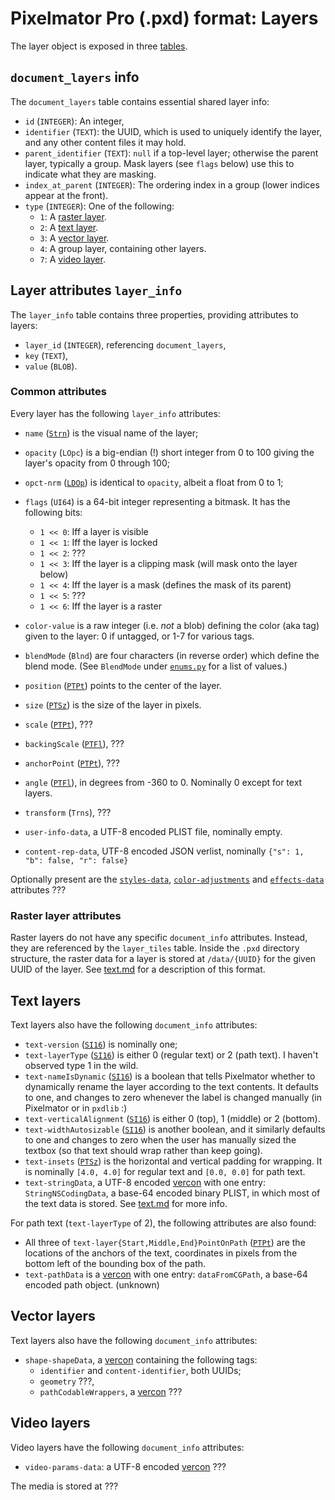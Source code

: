 # Pixelmator Pro (.pxd) format: Layers

The layer object is exposed in three [tables](/docs/pxd/#sql).



## `document_layers` info

The `document_layers` table contains essential shared layer info:
- `id` (`INTEGER`): An integer, 
- `identifier` (`TEXT`): the UUID, which is used to uniquely identify the layer, and any other content files it may hold.
- `parent_identifier` (`TEXT`): `null` if a top-level layer; otherwise the parent layer, typically a group. Mask layers (see `flags` below) use this to indicate what they are masking.
- `index_at_parent` (`INTEGER`): The ordering index in a group (lower indices appear at the front).
- `type` (`INTEGER`): One of the following:
  - `1`: A [raster layer](#raster).
  - `2`: A [text layer](#text).
  - `3`: A [vector layer](#vector).
  - `4`: A group layer, containing other layers.
  - `7`: A [video layer](#video).



## Layer attributes `layer_info`

The `layer_info` table contains three properties, providing attributes to layers:
- `layer_id` (`INTEGER`), referencing `document_layers`,
- `key` (`TEXT`),
- `value` (`BLOB`).



### Common attributes
<a id='common' />

Every layer has the following `layer_info` attributes:

- `name` ([`Strn`](/docs/pxd/#blobs)) is the visual name of the layer;
- `opacity` (`LOpc`) is a big-endian (!) short integer from 0 to 100 giving the layer's opacity from 0 through 100;
- `opct-nrm` ([`LDOp`](/docs/pxd/#blobs)) is identical to `opacity`, albeit a float from 0 to 1;
- `flags` (`UI64`) is a 64-bit integer representing a bitmask. It has the following bits:
  - `1 << 0`: Iff a layer is visible
  - `1 << 1`: Iff the layer is locked
  - `1 << 2`: ???
  - `1 << 3`: Iff the layer is a clipping mask (will mask onto the layer below)
  - `1 << 4`: Iff the layer is a mask (defines the mask of its parent)
  - `1 << 5`: ???
  - `1 << 6`: Iff the layer is a raster

- `color-value` is a raw integer (i.e. _not_ a blob) defining the color (aka tag) given to the layer: 0 if untagged, or 1-7 for various tags.
- `blendMode` (`Blnd`) are four characters (in reverse order) which define the blend mode. (See `BlendMode` under [`enums.py`](/pxdlib/enums.py) for a list of values.)
- `position` ([`PTPt`](/docs/pxd/#blobs)) points to the center of the layer.
- `size` ([`PTSz`](/docs/pxd/#blobs)) is the size of the layer in pixels.
- `scale` ([`PTPt`](/docs/pxd/#blobs)), ???
- `backingScale` ([`PTFl`](/docs/pxd/#blobs)), ???
- `anchorPoint` ([`PTPt`](/docs/pxd/#blobs)), ???
- `angle` ([`PTFl`](/docs/pxd/#blobs)), in degrees from -360 to 0. Nominally 0 except for text layers.
- `transform` (`Trns`), ???

- `user-info-data`, a UTF-8 encoded PLIST file, nominally empty.

- `content-rep-data`, UTF-8 encoded JSON verlist, nominally `{"s": 1, "b": false, "r": false}`

Optionally present are the [`styles-data`](/docs/pxd/styles.md#styles-data), [`color-adjustments`](/docs/pxd/styles.md#color-adjustments) and [`effects-data`](/docs/pxd/styles.md#effects-data) attributes ???



### Raster layer attributes
<a id="raster" />

Raster layers do not have any specific `document_info` attributes. Instead, they are referenced by the `layer_tiles` table. Inside the `.pxd` directory structure, the raster data for a layer is stored at `/data/{UUID}` for the given UUID of the layer. See [text.md](/docs/pxd/rasterData.md) for a description of this format.



## Text layers
<a id="text" />

Text layers also have the following `document_info` attributes:

- `text-version` ([`SI16`](/docs/pxd/#blobs)) is nominally one;
- `text-layerType` ([`SI16`](/docs/pxd/#blobs)) is either 0 (regular text) or 2 (path text). I haven't observed type 1 in the wild.
- `text-nameIsDynamic` ([`SI16`](/docs/pxd/#blobs)) is a boolean that tells Pixelmator whether to dynamically rename the layer according to the text contents. It defaults to one, and changes to zero whenever the label is changed manually (in Pixelmator or in `pxdlib` :)
- `text-verticalAlignment` ([`SI16`](/docs/pxd/#blobs)) is either 0 (top), 1 (middle) or 2 (bottom).
- `text-widthAutosizable` ([`SI16`](/docs/pxd/#blobs)) is another boolean, and it similarly defaults to one and changes to zero when the user has manually sized the textbox (so that text should wrap rather than keep going).
- `text-insets` ([`PTSz`](/docs/pxd/#blobs)) is the horizontal and vertical padding for wrapping. It is nominally `[4.0, 4.0]` for regular text and `[0.0, 0.0]` for path text.
- `text-stringData`, a UTF-8 encoded [vercon](/docs/pxd/#json) with one entry: `StringNSCodingData`, a base-64 encoded binary PLIST, in which most of the text data is stored. See [text.md](/docs/pxd/stringData.md) for more info.

For path text (`text-layerType` of 2), the following attributes are also found:

- All three of `text-layer{Start,Middle,End}PointOnPath` ([`PTPt`](/docs/pxd/#blobs)) are the locations of the anchors of the text, coordinates in pixels from the bottom left of the bounding box of the path.
- `text-pathData` is a [vercon](/docs/pxd/#json) with one entry: `dataFromCGPath`, a base-64 encoded path object. (unknown)



## Vector layers
<a id='vector' />

Text layers also have the following `document_info` attributes:

- `shape-shapeData`, a [vercon](/docs/pxd/#json) containing the following tags:
  - `identifier` and `content-identifier`, both UUIDs;
  - `geometry` ???,
  - `pathCodableWrappers`, a [vercon](/docs/pxd/#json) ???



## Video layers
<a id='video' />

Video layers have the following `document_info` attributes:
- `video-params-data`: a UTF-8 encoded [vercon](/docs/pxd/#json) ???

The media is stored at ???